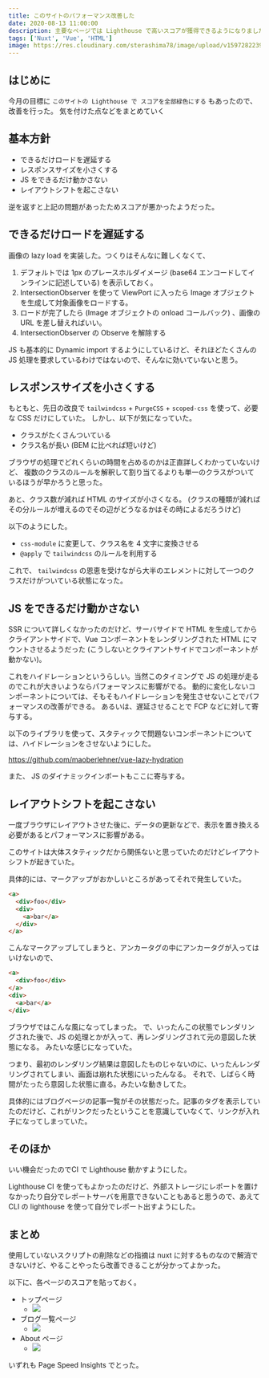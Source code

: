 ```yaml
---
title: このサイトのパフォーマンス改善した
date: 2020-08-13 11:00:00
description: 主要なページでは Lighthouse で高いスコアが獲得できるようになりました。
tags: ['Nuxt', 'Vue', 'HTML']
image: https://res.cloudinary.com/sterashima78/image/upload/v1597282239/blog/page-speed-insights_go8muy.png
---
```


## はじめに

今月の目標に `このサイトの Lighthouse で スコアを全部緑色にする` もあったので、改善を行った。
気を付けた点などをまとめていく

## 基本方針

- できるだけロードを遅延する
- レスポンスサイズを小さくする
- JS をできるだけ動かさない
- レイアウトシフトを起こさない

逆を返すと上記の問題があったためスコアが悪かったようだった。

## できるだけロードを遅延する

画像の lazy load を実装した。つくりはそんなに難しくなくて、

1. デフォルトでは 1px のプレースホルダイメージ (base64 エンコードしてインラインに記述している) を表示しておく。
1. IntersectionObserver を使って ViewPort に入ったら Image オブジェクトを生成して対象画像をロードする。
1. ロードが完了したら (Image オブジェクトの onload コールバック) 、画像の URL を差し替えればいい。
1. IntersectionObserver の Observe を解除する

JS も基本的に Dynamic import するようにしているけど、それほどたくさんの JS 処理を要求しているわけではないので、そんなに効いていないと思う。

## レスポンスサイズを小さくする

もともと、先日の改良で `tailwindcss` + `PurgeCSS` + `scoped-css` を使って、必要な CSS だけにしていた。
しかし、以下が気になっていた。

- クラスがたくさんついている
- クラス名が長い (BEM に比べれば短いけど)

ブラウザの処理でどれくらいの時間を占めるのかは正直詳しくわかっていないけど、
複数のクラスのルールを解釈して割り当てるよりも単一のクラスがついているほうが早かろうと思った。

あと、クラス数が減れば HTML のサイズが小さくなる。
(クラスの種類が減ればその分ルールが増えるのでその辺がどうなるかはその時によるだろうけど)

以下のようにした。

- `css-module` に変更して、クラス名を 4 文字に変換させる
- `@apply` で `tailwindcss` のルールを利用する

これで、 `tailwindcss` の恩恵を受けながら大半のエレメントに対して一つのクラスだけがついている状態になった。

## JS をできるだけ動かさない

SSR について詳しくなかったのだけど、サーバサイドで HTML を生成してからクライアントサイドで、Vue コンポーネントをレンダリングされた HTML にマウントさせるようだった (こうしないとクライアントサイドでコンポーネントが動かない)。

これをハイドレーションというらしい。当然このタイミングで JS の処理が走るのでこれが大きいようならパフォーマンスに影響がでる。
動的に変化しないコンポーネントについては、そもそもハイドレーションを発生させないことでパフォーマンスの改善ができる。
あるいは、遅延させることで FCP などに対して寄与する。

以下のライブラリを使って、スタティックで問題ないコンポーネントについては、ハイドレーションをさせないようにした。

https://github.com/maoberlehner/vue-lazy-hydration

また、 JS のダイナミックインポートもここに寄与する。

## レイアウトシフトを起こさない

一度ブラウザにレイアウトさせた後に、データの更新などで、表示を置き換える必要があるとパフォーマンスに影響がある。

このサイトは大体スタティックだから関係ないと思っていたのだけどレイアウトシフトが起きていた。

具体的には、マークアップがおかしいところがあってそれで発生していた。

```html
<a>
  <div>foo</div>
  <div>
    <a>bar</a>
  </div>
</a>
```

こんなマークアップしてしまうと、アンカータグの中にアンカータグが入ってはいけないので、

```html
<a>
  <div>foo</div>
</a>
<div>
  <a>bar</a>
</div>
```

ブラウザではこんな風になってしまった。
で、いったんこの状態でレンダリングされた後で、JS の処理とかが入って、再レンダリングされて元の意図した状態になる。
みたいな感じになっていた。

つまり、最初のレンダリング結果は意図したものじゃないのに、いったんレンダリングされてしまい、画面は崩れた状態にいったんなる。
それで、しばらく時間がたったら意図した状態に直る。みたいな動きしてた。

具体的にはブログページの記事一覧がその状態だった。記事のタグを表示していたのだけど、これがリンクだったということを意識していなくて、リンクが入れ子になってしまっていた。

## そのほか

いい機会だったのでCI で Lighthouse 動かすようにした。 

Lighthouse CI を使ってもよかったのだけど、外部ストレージにレポートを置けなかったり自分でレポートサーバを用意できないこともあると思うので、あえて CLI の lighthouse を使って自分でレポート出すようにした。

## まとめ

使用していないスクリプトの削除などの指摘は nuxt に対するものなので解消できないけど、やることやったら改善できることが分かってよかった。

以下に、各ページのスコアを貼っておく。

- トップページ
  - ![](https://res.cloudinary.com/sterashima78/image/upload/v1597282239/blog/page-speed-insights_go8muy.png)
- ブログ一覧ページ
  - ![](https://res.cloudinary.com/sterashima78/image/upload/v1597285144/blog/page-speed-blog_r5wv45.png)
- About ページ
  - ![](https://res.cloudinary.com/sterashima78/image/upload/v1597285145/blog/page-speed-about_ge3w2r.png)

いずれも Page Speed Insights でとった。